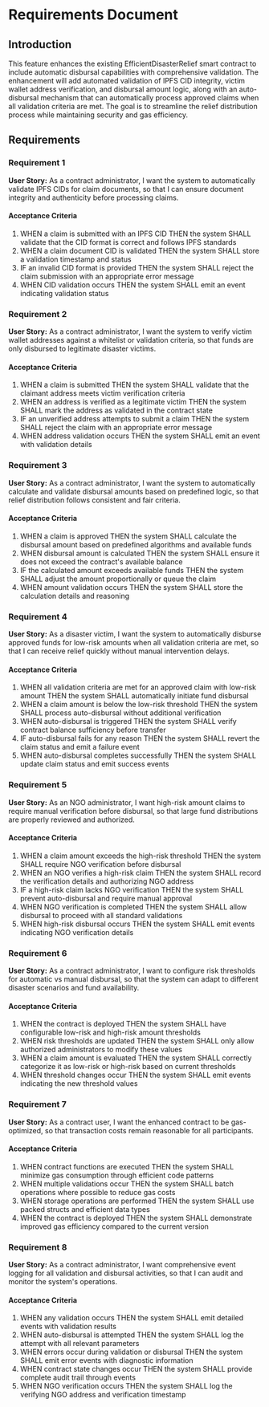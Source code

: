 # Requirements Document

## Introduction

This feature enhances the existing EfficientDisasterRelief smart contract to include automatic disbursal capabilities with comprehensive validation. The enhancement will add automated validation of IPFS CID integrity, victim wallet address verification, and disbursal amount logic, along with an auto-disbursal mechanism that can automatically process approved claims when all validation criteria are met. The goal is to streamline the relief distribution process while maintaining security and gas efficiency.

## Requirements

### Requirement 1

**User Story:** As a contract administrator, I want the system to automatically validate IPFS CIDs for claim documents, so that I can ensure document integrity and authenticity before processing claims.

#### Acceptance Criteria

1. WHEN a claim is submitted with an IPFS CID THEN the system SHALL validate that the CID format is correct and follows IPFS standards
2. WHEN a claim document CID is validated THEN the system SHALL store a validation timestamp and status
3. IF an invalid CID format is provided THEN the system SHALL reject the claim submission with an appropriate error message
4. WHEN CID validation occurs THEN the system SHALL emit an event indicating validation status

### Requirement 2

**User Story:** As a contract administrator, I want the system to verify victim wallet addresses against a whitelist or validation criteria, so that funds are only disbursed to legitimate disaster victims.

#### Acceptance Criteria

1. WHEN a claim is submitted THEN the system SHALL validate that the claimant address meets victim verification criteria
2. WHEN an address is verified as a legitimate victim THEN the system SHALL mark the address as validated in the contract state
3. IF an unverified address attempts to submit a claim THEN the system SHALL reject the claim with an appropriate error message
4. WHEN address validation occurs THEN the system SHALL emit an event with validation details

### Requirement 3

**User Story:** As a contract administrator, I want the system to automatically calculate and validate disbursal amounts based on predefined logic, so that relief distribution follows consistent and fair criteria.

#### Acceptance Criteria

1. WHEN a claim is approved THEN the system SHALL calculate the disbursal amount based on predefined algorithms and available funds
2. WHEN disbursal amount is calculated THEN the system SHALL ensure it does not exceed the contract's available balance
3. IF the calculated amount exceeds available funds THEN the system SHALL adjust the amount proportionally or queue the claim
4. WHEN amount validation occurs THEN the system SHALL store the calculation details and reasoning

### Requirement 4

**User Story:** As a disaster victim, I want the system to automatically disburse approved funds for low-risk amounts when all validation criteria are met, so that I can receive relief quickly without manual intervention delays.

#### Acceptance Criteria

1. WHEN all validation criteria are met for an approved claim with low-risk amount THEN the system SHALL automatically initiate fund disbursal
2. WHEN a claim amount is below the low-risk threshold THEN the system SHALL process auto-disbursal without additional verification
3. WHEN auto-disbursal is triggered THEN the system SHALL verify contract balance sufficiency before transfer
4. IF auto-disbursal fails for any reason THEN the system SHALL revert the claim status and emit a failure event
5. WHEN auto-disbursal completes successfully THEN the system SHALL update claim status and emit success events

### Requirement 5

**User Story:** As an NGO administrator, I want high-risk amount claims to require manual verification before disbursal, so that large fund distributions are properly reviewed and authorized.

#### Acceptance Criteria

1. WHEN a claim amount exceeds the high-risk threshold THEN the system SHALL require NGO verification before disbursal
2. WHEN an NGO verifies a high-risk claim THEN the system SHALL record the verification details and authorizing NGO address
3. IF a high-risk claim lacks NGO verification THEN the system SHALL prevent auto-disbursal and require manual approval
4. WHEN NGO verification is completed THEN the system SHALL allow disbursal to proceed with all standard validations
5. WHEN high-risk disbursal occurs THEN the system SHALL emit events indicating NGO verification details

### Requirement 6

**User Story:** As a contract administrator, I want to configure risk thresholds for automatic vs manual disbursal, so that the system can adapt to different disaster scenarios and fund availability.

#### Acceptance Criteria

1. WHEN the contract is deployed THEN the system SHALL have configurable low-risk and high-risk amount thresholds
2. WHEN risk thresholds are updated THEN the system SHALL only allow authorized administrators to modify these values
3. WHEN a claim amount is evaluated THEN the system SHALL correctly categorize it as low-risk or high-risk based on current thresholds
4. WHEN threshold changes occur THEN the system SHALL emit events indicating the new threshold values

### Requirement 7

**User Story:** As a contract user, I want the enhanced contract to be gas-optimized, so that transaction costs remain reasonable for all participants.

#### Acceptance Criteria

1. WHEN contract functions are executed THEN the system SHALL minimize gas consumption through efficient code patterns
2. WHEN multiple validations occur THEN the system SHALL batch operations where possible to reduce gas costs
3. WHEN storage operations are performed THEN the system SHALL use packed structs and efficient data types
4. WHEN the contract is deployed THEN the system SHALL demonstrate improved gas efficiency compared to the current version

### Requirement 8

**User Story:** As a contract administrator, I want comprehensive event logging for all validation and disbursal activities, so that I can audit and monitor the system's operations.

#### Acceptance Criteria

1. WHEN any validation occurs THEN the system SHALL emit detailed events with validation results
2. WHEN auto-disbursal is attempted THEN the system SHALL log the attempt with all relevant parameters
3. WHEN errors occur during validation or disbursal THEN the system SHALL emit error events with diagnostic information
4. WHEN contract state changes occur THEN the system SHALL provide complete audit trail through events
5. WHEN NGO verification occurs THEN the system SHALL log the verifying NGO address and verification timestamp